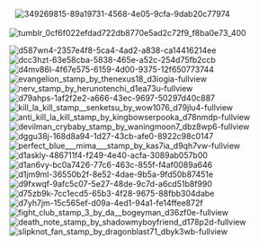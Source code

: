 
⠀![349269815-89a19731-4568-4e05-9cfa-9dab20c77974](https://github.com/user-attachments/assets/e921a602-6883-4d91-97e5-43c8d0607289)
⠀⠀⠀⠀⠀⠀⠀⠀⠀⠀⠀⠀⠀⠀⠀⠀⠀⠀⠀⠀⠀![tumblr_0cf6f022efdad722db8770e5ad2c72f9_f8ba0e73_400](https://github.com/user-attachments/assets/7802c700-1805-405b-85de-f838d14d30a2)

![d587wn4-2357e4f8-5ca4-4ad2-a838-ca14416214ee](https://github.com/user-attachments/assets/e942432a-50e4-423e-b8b4-0b0649298aab)![dcc3hzt-63e58cba-5838-465e-a52c-254d75fb2ccb](https://github.com/user-attachments/assets/91f10e26-5a54-410f-9267-8612282b4f38)![d4mv86l-4f67e575-6159-4d00-9375-12f650773744](https://github.com/user-attachments/assets/dabdc16d-a0c7-481d-b0b1-e6ea5046d2ed)![evangelion_stamp_by_thenexus18_d3iogia-fullview](https://github.com/user-attachments/assets/9d365192-fcd0-46d4-8be2-1c28668623c2)![nerv_stamp_by_herunotenchi_d1ea73u-fullview](https://github.com/user-attachments/assets/ff26dbce-5ebb-4aeb-93b8-a87d41ea9913)![d79ahps-1af2f2e2-a666-43ec-9697-50297d40c887](https://github.com/user-attachments/assets/f941e782-cf76-4018-aa71-eac49d8b85f2)![kill_la_kill_stamp__senketsu_by_wow1076_d79jlu4-fullview](https://github.com/user-attachments/assets/c68b1cf9-5984-46a3-b465-bda87e400303)![anti_kill_la_kill_stamp_by_kingbowserpooka_d78nmdp-fullview](https://github.com/user-attachments/assets/19fc24f8-68e4-4f77-9da0-f94ccffd07b8)![devilman_crybaby_stamp_by_waningmoon7_dbz8wp6-fullview](https://github.com/user-attachments/assets/6d742c41-6b9a-4185-ab38-2f42e5c1b039)![dggu38j-168d8a94-1d27-43cb-afe0-8922c98c0147](https://github.com/user-attachments/assets/52d607bc-cf73-4f1c-a6f4-aa8fa4c05ad3)![perfect_blue___mima___stamp_by_kas7ia_d9qh7vw-fullview](https://github.com/user-attachments/assets/c0143ae6-7dda-4614-a924-5837edf8570f)![d1askly-486711f4-f249-4e40-acfa-3089ab057b00](https://github.com/user-attachments/assets/cfbc2210-8d3c-4df5-a13f-c02b64dbe54e)![d1an6vy-bc0a7426-77c6-463c-855f-f4af0089a646](https://github.com/user-attachments/assets/f5954de1-7994-430a-bbee-9c9863a34d2c)![d1jm9ml-36550b2f-8e52-4dae-9b5a-9fd50b87451e](https://github.com/user-attachments/assets/81a057e6-8dc3-4854-b8d6-6725c8819cf8)![d9fxwqf-9afc5c07-5e27-48de-9c7d-a6cd51b8f990](https://github.com/user-attachments/assets/b88afcf4-3d19-4328-ac7c-365d01e1627d)![d75zb9k-7cc1ecd5-65b3-4f28-9675-88fbb304dabe](https://github.com/user-attachments/assets/9060d4e7-4ba9-4620-a0de-ba2258e48a7b)![d7yh7jm-15c565ef-d09a-4ed1-94a1-fe14ffee872f](https://github.com/user-attachments/assets/1b8e8f1d-7bdd-482b-a7c6-8414af52ad6b)![fight_club_stamp_3_by_da__bogeyman_d36zf0e-fullview](https://github.com/user-attachments/assets/ba5b5135-c72c-4c0b-a9ca-9d3f0aecabdf)![death_note_stamp_by_shadowmyboyfriend_d178p2d-fullview](https://github.com/user-attachments/assets/1d682276-6261-4362-a5a6-78c600bf8686)![slipknot_fan_stamp_by_dragonblast71_dbyk3wb-fullview](https://github.com/user-attachments/assets/ed5b4ca5-4787-4383-949c-da97a51b1646)
⠀⠀⠀⠀⠀⠀⠀⠀⠀⠀⠀⠀⠀⠀⠀⠀⠀⠀⠀⠀⠀⠀⠀⠀⠀⠀⠀⠀⠀⠀⠀⠀⠀⠀⠀⠀⠀⠀⠀⠀⠀⠀⠀⠀⠀⠀⠀⠀⠀⠀⠀⠀⠀⠀⠀⠀⠀⠀⠀⠀⠀⠀⠀⠀⠀⠀⠀⠀⠀⠀⠀⠀⠀⠀⠀⠀⠀⠀⠀⠀⠀⠀⠀⠀⠀⠀⠀⠀⠀⠀⠀⠀⠀⠀⠀⠀⠀⠀⠀⠀
